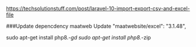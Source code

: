 https://techsolutionstuff.com/post/laravel-10-import-export-csv-and-excel-file



###Update depencdency maatweb
Update "maatwebsite/excel": "3.1.48",

sudo apt-get install php8.*-gd
sudo apt-get install php8.*-zip
